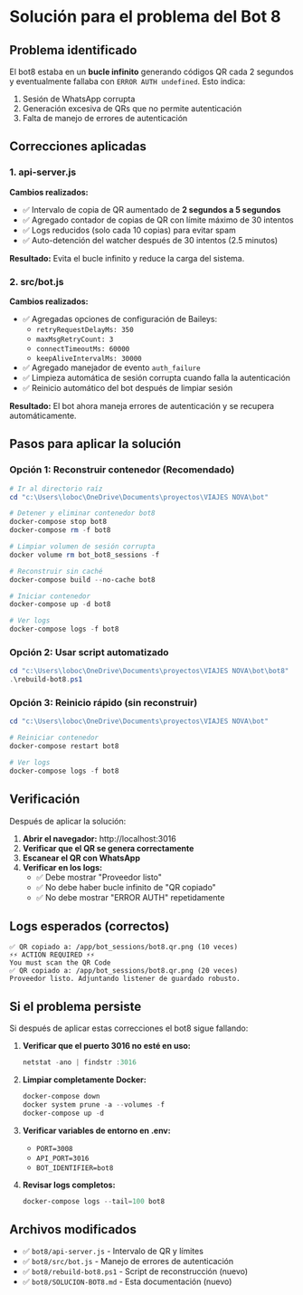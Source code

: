 # Solución para el problema del Bot 8

## Problema identificado
El bot8 estaba en un **bucle infinito** generando códigos QR cada 2 segundos y eventualmente fallaba con `ERROR AUTH undefined`. Esto indica:
1. Sesión de WhatsApp corrupta
2. Generación excesiva de QRs que no permite autenticación
3. Falta de manejo de errores de autenticación

## Correcciones aplicadas

### 1. api-server.js
**Cambios realizados:**
- ✅ Intervalo de copia de QR aumentado de **2 segundos a 5 segundos**
- ✅ Agregado contador de copias de QR con límite máximo de 30 intentos
- ✅ Logs reducidos (solo cada 10 copias) para evitar spam
- ✅ Auto-detención del watcher después de 30 intentos (2.5 minutos)

**Resultado:** Evita el bucle infinito y reduce la carga del sistema.

### 2. src/bot.js
**Cambios realizados:**
- ✅ Agregadas opciones de configuración de Baileys:
  - `retryRequestDelayMs: 350`
  - `maxMsgRetryCount: 3`
  - `connectTimeoutMs: 60000`
  - `keepAliveIntervalMs: 30000`
- ✅ Agregado manejador de evento `auth_failure`
- ✅ Limpieza automática de sesión corrupta cuando falla la autenticación
- ✅ Reinicio automático del bot después de limpiar sesión

**Resultado:** El bot ahora maneja errores de autenticación y se recupera automáticamente.

## Pasos para aplicar la solución

### Opción 1: Reconstruir contenedor (Recomendado)
```powershell
# Ir al directorio raíz
cd "c:\Users\loboc\OneDrive\Documents\proyectos\VIAJES NOVA\bot"

# Detener y eliminar contenedor bot8
docker-compose stop bot8
docker-compose rm -f bot8

# Limpiar volumen de sesión corrupta
docker volume rm bot_bot8_sessions -f

# Reconstruir sin caché
docker-compose build --no-cache bot8

# Iniciar contenedor
docker-compose up -d bot8

# Ver logs
docker-compose logs -f bot8
```

### Opción 2: Usar script automatizado
```powershell
cd "c:\Users\loboc\OneDrive\Documents\proyectos\VIAJES NOVA\bot\bot8"
.\rebuild-bot8.ps1
```

### Opción 3: Reinicio rápido (sin reconstruir)
```powershell
cd "c:\Users\loboc\OneDrive\Documents\proyectos\VIAJES NOVA\bot"

# Reiniciar contenedor
docker-compose restart bot8

# Ver logs
docker-compose logs -f bot8
```

## Verificación

Después de aplicar la solución:

1. **Abrir el navegador:** http://localhost:3016
2. **Verificar que el QR se genera correctamente**
3. **Escanear el QR con WhatsApp**
4. **Verificar en los logs:**
   - ✅ Debe mostrar "Proveedor listo"
   - ✅ No debe haber bucle infinito de "QR copiado"
   - ✅ No debe mostrar "ERROR AUTH" repetidamente

## Logs esperados (correctos)

```
✅ QR copiado a: /app/bot_sessions/bot8.qr.png (10 veces)
⚡⚡ ACTION REQUIRED ⚡⚡
You must scan the QR Code
✅ QR copiado a: /app/bot_sessions/bot8.qr.png (20 veces)
Proveedor listo. Adjuntando listener de guardado robusto.
```

## Si el problema persiste

Si después de aplicar estas correcciones el bot8 sigue fallando:

1. **Verificar que el puerto 3016 no esté en uso:**
   ```powershell
   netstat -ano | findstr :3016
   ```

2. **Limpiar completamente Docker:**
   ```powershell
   docker-compose down
   docker system prune -a --volumes -f
   docker-compose up -d
   ```

3. **Verificar variables de entorno en .env:**
   - `PORT=3008`
   - `API_PORT=3016`
   - `BOT_IDENTIFIER=bot8`

4. **Revisar logs completos:**
   ```powershell
   docker-compose logs --tail=100 bot8
   ```

## Archivos modificados

- ✅ `bot8/api-server.js` - Intervalo de QR y límites
- ✅ `bot8/src/bot.js` - Manejo de errores de autenticación
- ✅ `bot8/rebuild-bot8.ps1` - Script de reconstrucción (nuevo)
- ✅ `bot8/SOLUCION-BOT8.md` - Esta documentación (nuevo)
